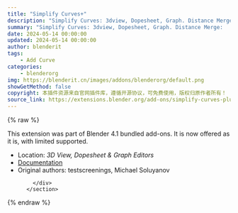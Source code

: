 ```yaml
---
title: "Simplify Curves+"
description: "Simplify Curves: 3dview, Dopesheet, Graph. Distance Merge:  . ."
summary: "Simplify Curves: 3dview, Dopesheet, Graph. Distance Merge:  . ."
date: 2024-05-14 00:00:00
updated: 2024-05-14 00:00:00
author: blenderit
tags: 
    - Add Curve
categories:
    - blenderorg
img: https://blenderit.cn/images/addons/blenderorg/default.png
showGetMethod: false
copyright: 本插件资源来自官网插件库，遵循开源协议，可免费使用，版权归原作者所有！
source_link: https://extensions.blender.org/add-ons/simplify-curves-plus/
---
```


{% raw %}
<section id="about" class="mt-3">
            <div class="box style-rich-text">
              <p>This extension was part of Blender 4.1 bundled add-ons.
It is now offered as it is, with limited supported.</p>
<ul>
<li>Location: <em>3D View, Dopesheet &amp; Graph Editors</em></li>
<li><a rel="nofollow noopener noreferrer external" target="_blank" href="https://docs.blender.org/manual/en/4.1//addons/add_curve/simplify_curves.html">Documentation</a></li>
<li>Original authors: testscreenings, Michael Soluyanov</li>
</ul>

            </div>
          </section>
<div style="display: none">blenderorg</div>
{% endraw %}